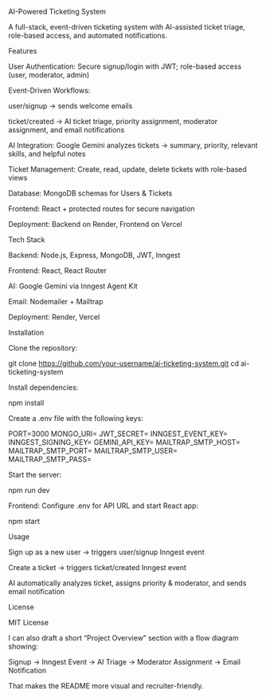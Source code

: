 AI-Powered Ticketing System

A full-stack, event-driven ticketing system with AI-assisted ticket triage, role-based access, and automated notifications.

Features

User Authentication: Secure signup/login with JWT; role-based access (user, moderator, admin)

Event-Driven Workflows:

user/signup → sends welcome emails

ticket/created → AI ticket triage, priority assignment, moderator assignment, and email notifications

AI Integration: Google Gemini analyzes tickets → summary, priority, relevant skills, and helpful notes

Ticket Management: Create, read, update, delete tickets with role-based views

Database: MongoDB schemas for Users & Tickets

Frontend: React + protected routes for secure navigation

Deployment: Backend on Render, Frontend on Vercel

Tech Stack

Backend: Node.js, Express, MongoDB, JWT, Inngest

Frontend: React, React Router

AI: Google Gemini via Inngest Agent Kit

Email: Nodemailer + Mailtrap

Deployment: Render, Vercel

Installation

Clone the repository:

git clone https://github.com/your-username/ai-ticketing-system.git
cd ai-ticketing-system


Install dependencies:

npm install


Create a .env file with the following keys:

PORT=3000
MONGO_URI=<your-mongodb-uri>
JWT_SECRET=<your-jwt-secret>
INNGEST_EVENT_KEY=<your-inngest-event-key>
INNGEST_SIGNING_KEY=<your-inngest-signing-key>
GEMINI_API_KEY=<your-google-gemini-key>
MAILTRAP_SMTP_HOST=<your-mailtrap-host>
MAILTRAP_SMTP_PORT=<your-mailtrap-port>
MAILTRAP_SMTP_USER=<your-mailtrap-user>
MAILTRAP_SMTP_PASS=<your-mailtrap-pass>


Start the server:

npm run dev


Frontend: Configure .env for API URL and start React app:

npm start

Usage

Sign up as a new user → triggers user/signup Inngest event

Create a ticket → triggers ticket/created Inngest event

AI automatically analyzes ticket, assigns priority & moderator, and sends email notification

License

MIT License

I can also draft a short “Project Overview” section with a flow diagram showing:

Signup → Inngest Event → AI Triage → Moderator Assignment → Email Notification

That makes the README more visual and recruiter-friendly.
